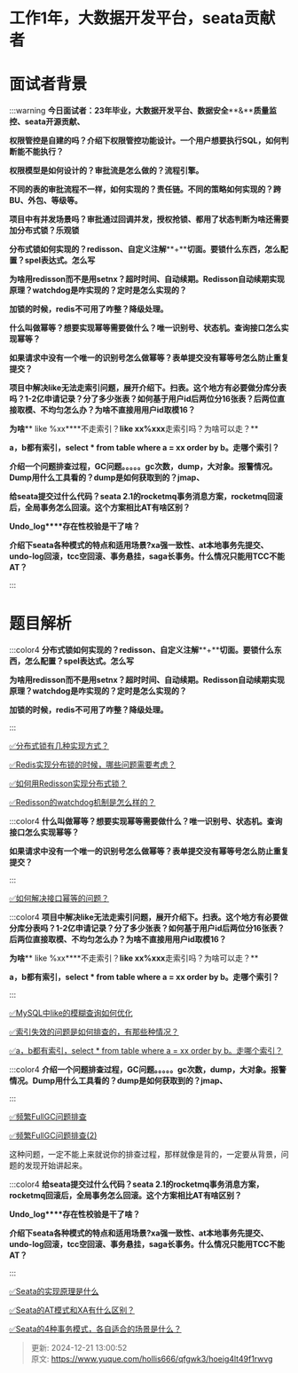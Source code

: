 # 工作1年，大数据开发平台，seata贡献者

# 面试者背景




:::warning
**今日面试者：****23****年毕业，大数据开发平台、数据安全****&****质量监控、****seata****开源贡献、**

**权限管控是自建的吗？介绍下权限管控功能设计。一个用户想要执行****SQL****，如何判断能不能执行？**

**权限模型是如何设计的？审批流是怎么做的？流程引擎。**

**不同的表的审批流程不一样，如何实现的？责任链。不同的策略如何实现的？跨****BU****、外包、等级等。**

**项目中有并发场景吗？审批通过回调并发，授权抢锁、都用了状态判断为啥还需要加分布式锁？乐观锁**

**分布式锁如何实现的？****redisson****、自定义注解****+****切面。要锁什么东西，怎么配置？****spel****表达式。怎么写**

**为啥用****redisson****而不是用****setnx****？超时时间、自动续期。****Redisson****自动续期实现原理？****watchdog****是咋实现的？定时是怎么实现的？**

**加锁的时候，****redis****不可用了咋整？降级处理。**

**什么叫做幂等？想要实现幂等需要做什么？唯一识别号、状态机。查询接口怎么实现幂等？**

**如果请求中没有一个唯一的识别号怎么做幂等？表单提交没有幂等号怎么防止重复提交？**

**项目中解决****like****无法走索引问题，展开介绍下。扫表。这个地方有必要做分库分表吗？****1-2****亿申请记录？分了多少张表？如何基于用户****id****后两位分****16****张表？后两位直接取模、不均匀怎么办？为啥不直接用用户****id****取模****16****？**

**为啥**** like %xx****不走索引？****like xx%xxx****走索引吗？为啥可以走？**

**a，****b****都有索引，****select * from table where a = xx order by b****。走哪个索引？**

**介绍一个问题排查过程，****GC****问题。。。。。****gc****次数，****dump****，大对象。报警情况。****Dump****用什么工具看的？****dump****是如何获取到的？****jmap****、**

**给****seata****提交过什么代码？****seata 2.1****的****rocketmq****事务消息方案，****rocketmq****回滚后，全局事务怎么回滚。这个方案相比****AT****有啥区别？**

**Undo_log****存在性校验是干了啥？**

**介绍下seata各种模式的特点和适用场景?xa强一致性、at本地事务先提交、undo-log回滚，tcc空回滚、事务悬挂，saga长事务。什么情况只能用TCC不能AT？**

:::

# 题目解析




:::color4
**分布式锁如何实现的？****redisson****、自定义注解****+****切面。要锁什么东西，怎么配置？****spel****表达式。怎么写**

**为啥用****redisson****而不是用****setnx****？超时时间、自动续期。****Redisson****自动续期实现原理？****watchdog****是咋实现的？定时是怎么实现的？**

**加锁的时候，redis不可用了咋整？降级处理。**

:::



[✅分布式锁有几种实现方式？](https://www.yuque.com/hollis666/qfgwk3/fvnr41#CJQP3)



[✅Redis实现分布锁的时候，哪些问题需要考虑？](https://www.yuque.com/hollis666/qfgwk3/zrney050xgem0voc)



[✅如何用Redisson实现分布式锁？](https://www.yuque.com/hollis666/qfgwk3/gdsvngueclva39ve)



[✅Redisson的watchdog机制是怎么样的？](https://www.yuque.com/hollis666/qfgwk3/fg0f0wh41g8eu5ik)



:::color4
**什么叫做幂等？想要实现幂等需要做什么？唯一识别号、状态机。查询接口怎么实现幂等？**

**如果请求中没有一个唯一的识别号怎么做幂等？表单提交没有幂等号怎么防止重复提交？**

:::



[✅如何解决接口幂等的问题？](https://www.yuque.com/hollis666/qfgwk3/gz2qwl)





:::color4
**项目中解决****like****无法走索引问题，展开介绍下。扫表。这个地方有必要做分库分表吗？****1-2****亿申请记录？分了多少张表？如何基于用户****id****后两位分****16****张表？后两位直接取模、不均匀怎么办？为啥不直接用用户****id****取模****16****？**

**为啥**** like %xx****不走索引？****like xx%xxx****走索引吗？为啥可以走？**

**a，b都有索引，select * from table where a = xx order by b。走哪个索引？**

:::



[✅MySQL中like的模糊查询如何优化](https://www.yuque.com/hollis666/qfgwk3/zrt2y30mhdgiremc)



[✅索引失效的问题是如何排查的，有那些种情况？](https://www.yuque.com/hollis666/qfgwk3/sgkrtodriyoliden#IfVVR)



[✅a，b都有索引，select * from table where a = xx order by b。走哪个索引？](https://www.yuque.com/hollis666/qfgwk3/sopm64dgvu5g2m5h)



:::color4
**介绍一个问题排查过程，GC问题。。。。。gc次数，dump，大对象。报警情况。Dump用什么工具看的？dump是如何获取到的？jmap、**

:::



[✅频繁FullGC问题排查](https://www.yuque.com/hollis666/qfgwk3/iocmzc)



[✅频繁FullGC问题排查(2)](https://www.yuque.com/hollis666/qfgwk3/zpkzwgx4o9g89s8x)



这种问题，一定不能上来就说你的排查过程，那样就像是背的，一定要从背景，问题的发现开始讲起来。



:::color4
**给****seata****提交过什么代码？****seata 2.1****的****rocketmq****事务消息方案，****rocketmq****回滚后，全局事务怎么回滚。这个方案相比****AT****有啥区别？**

**Undo_log****存在性校验是干了啥？**

**介绍下seata各种模式的特点和适用场景?xa强一致性、at本地事务先提交、undo-log回滚，tcc空回滚、事务悬挂，saga长事务。什么情况只能用TCC不能AT？**

:::





[✅Seata的实现原理是什么](https://www.yuque.com/hollis666/qfgwk3/qro9fl9lsiinx1tu)



[✅Seata的AT模式和XA有什么区别？](https://www.yuque.com/hollis666/qfgwk3/fzd9nmraf5krr4m0)



[✅Seata的4种事务模式，各自适合的场景是什么？](https://www.yuque.com/hollis666/qfgwk3/cx86tg6tdhmz1dm9)



> 更新: 2024-12-21 13:00:52  
> 原文: <https://www.yuque.com/hollis666/qfgwk3/hoeig4lt49f1rwvg>
